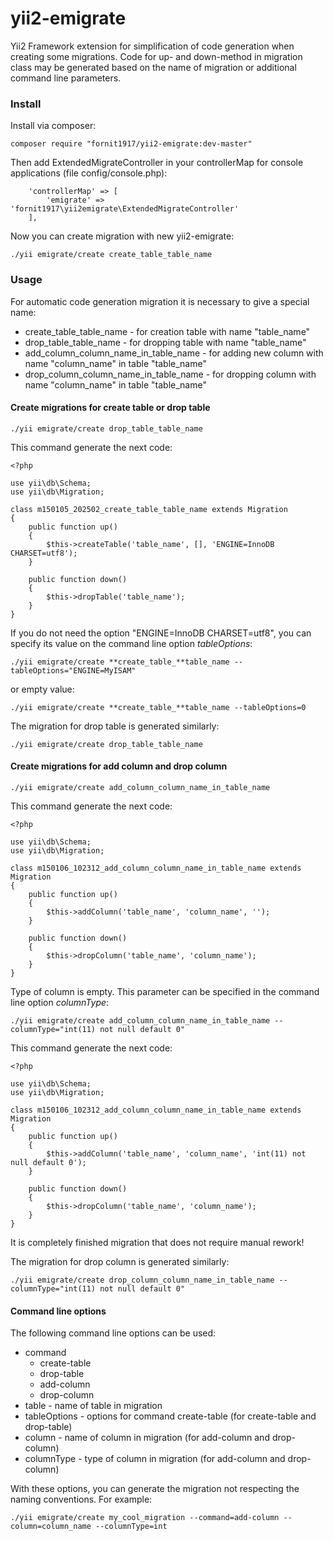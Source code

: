 yii2-emigrate
=========

Yii2 Framework extension for simplification of code generation when creating some migrations. Code for up- and down-method 
in migration class may be generated based on the name of migration or additional command line parameters.

### Install

Install via composer:

`composer require "fornit1917/yii2-emigrate:dev-master"`

Then add ExtendedMigrateController in your controllerMap for console applications (file config/console.php):
 
```
    'controllerMap' => [
        'emigrate' => 'fornit1917\yii2emigrate\ExtendedMigrateController'
    ],
```

Now you can create migration with new yii2-emigrate:

`./yii emigrate/create create_table_table_name`

### Usage

For automatic code generation migration it is necessary to give a special name:

* create_table_table_name - for creation table with name "table_name"
* drop_table_table_name - for dropping table with name "table_name"
* add_column_column_name_in_table_name - for adding new column with name "column_name" in table "table_name"
* drop_column_column_name_in_table_name - for dropping column with name "column_name" in table "table_name"

#### Create migrations for create table or drop table

`./yii emigrate/create drop_table_table_name`

This command generate the next code:

```
<?php

use yii\db\Schema;
use yii\db\Migration;

class m150105_202502_create_table_table_name extends Migration
{
    public function up()
    {
        $this->createTable('table_name', [], 'ENGINE=InnoDB CHARSET=utf8');
    }

    public function down()
    {
        $this->dropTable('table_name');
    }
}
```

If you do not need the option "ENGINE=InnoDB CHARSET=utf8", you can specify its value on the command line option *tableOptions*:

`./yii emigrate/create **create_table_**table_name --tableOptions="ENGINE=MyISAM"`

or empty value:

`./yii emigrate/create **create_table_**table_name --tableOptions=0`

The migration for drop table is generated similarly:

`./yii emigrate/create drop_table_table_name`

#### Create migrations for add column and drop column

`./yii emigrate/create add_column_column_name_in_table_name`

This command generate the next code:

```
<?php

use yii\db\Schema;
use yii\db\Migration;

class m150106_102312_add_column_column_name_in_table_name extends Migration
{
    public function up()
    {
        $this->addColumn('table_name', 'column_name', '');
    }

    public function down()
    {
        $this->dropColumn('table_name', 'column_name');
    }
}
```

Type of column is empty. This parameter can be specified in the command line option *columnType*:

`./yii emigrate/create add_column_column_name_in_table_name --columnType="int(11) not null default 0"`

This command generate the next code:

```
<?php

use yii\db\Schema;
use yii\db\Migration;

class m150106_102312_add_column_column_name_in_table_name extends Migration
{
    public function up()
    {
        $this->addColumn('table_name', 'column_name', 'int(11) not null default 0');
    }

    public function down()
    {
        $this->dropColumn('table_name', 'column_name');
    }
}
```

It is completely finished migration that does not require manual rework!

The migration for drop column is generated similarly:

`./yii emigrate/create drop_column_column_name_in_table_name --columnType="int(11) not null default 0"`

#### Command line options

The following command line options can be used:

* command
    * create-table
    * drop-table
    * add-column
    * drop-column
* table - name of table in migration
* tableOptions - options for command create-table (for create-table and drop-table)
* column - name of column in migration (for add-column and drop-column)
* columnType - type of column in migration (for add-column and drop-column)

With these options, you can generate the migration  not respecting the naming conventions. For example:

`./yii emigrate/create my_cool_migration --command=add-column --column=column_name --columnType=int`